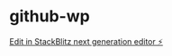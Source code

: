 # github-wp

[Edit in StackBlitz next generation editor ⚡️](https://stackblitz.com/~/github.com/anouardeve/github-wp)
